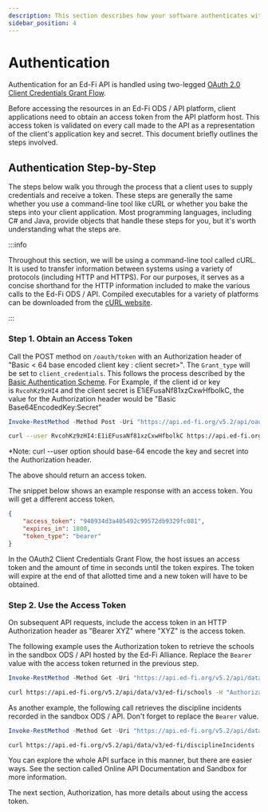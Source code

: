 ```yaml
---
description: This section describes how your software authenticates with the API.
sidebar_position: 4
---
```


# Authentication

Authentication for an Ed-Fi API is handled using two-legged [OAuth
2.0](https://tools.ietf.org/html/rfc6749) [Client Credentials Grant
Flow](https://tools.ietf.org/html/rfc6749#section-4.4).

Before accessing the resources in an Ed-Fi ODS / API platform, client
applications need to obtain an access token from the API platform host. This
access token is validated on every call made to the API as a representation of
the client's application key and secret. This document briefly outlines the
steps involved.

## Authentication Step-by-Step

The steps below walk you through the process that a client uses to supply
credentials and receive a token. These steps are generally the same whether you
use a command-line tool like cURL or whether you bake the steps into your client
application. Most programming languages, including C# and Java, provide objects
that handle these steps for you, but it's worth understanding what the steps
are.

:::info

Throughout this section, we will be using a command-line tool called cURL. It is used to transfer information between systems using a variety of protocols (including HTTP and HTTPS). For our purposes, it serves as a concise shorthand for the HTTP information included to make the various calls to the Ed-Fi ODS / API. Compiled executables for a variety of platforms can be downloaded from the [cURL website](http://curl.haxx.se/dlwiz/?type=bin).

:::

### Step 1. Obtain an Access Token

Call the POST method on `/oauth/token` with an Authorization header of "Basic
< 64 base encoded client key : client secret>". The `Grant_type` will be set to
`client_credentials`. This follows the process described by the [Basic
Authentication Scheme](https://tools.ietf.org/html/rfc2617#section-2). For
Example, if the client id or key is `RvcohKz9zHI4` and the client secret
is E1iEFusaNf81xzCxwHfbolkC, the value for the Authorization header would be
"Basic Base64EncodedKey:Secret"

```powershell title="PowerShell Token Request"
Invoke-RestMethod -Method Post -Uri "https://api.ed-fi.org/v5.2/api/oauth/token" -Headers @{ "Authorization" = ("Basic", [Convert]::ToBase64String([Text.Encoding]::ASCII.GetBytes(("RvcohKz9zHI4", "E1iEFusaNf81xzCxwHfbolkC" -join ":"))) -join " ") } -Body @{ "grant_type" = "client_credentials"; }
```

```bash title="cURL Token Request"
curl --user RvcohKz9zHI4:E1iEFusaNf81xzCxwHfbolkC https://api.ed-fi.org/v5.2/api/oauth/token --data 'grant_type=client_credentials'
```

\*Note: curl --user option should base-64 encode the key and secret into the
Authorization header.

The above should return an access token.

The snippet below shows an example response with an access token. You will get a
different access token.

```json title="Access Token Response"
{
    "access_token": "940934d3a405492c99572db9329fc081",
    "expires_in": 1800,
    "token_type": "bearer"
}
```

In the OAuth2 Client Credentials Grant Flow, the host issues an access token and
the amount of time in seconds until the token expires. The token will expire at
the end of that allotted time and a new token will have to be obtained.

### Step 2. Use the Access Token

On subsequent API requests, include the access token in an HTTP Authorization
header as "Bearer XYZ" where "XYZ" is the access token.

The following example uses the Authorization token to retrieve the schools in
the sandbox ODS / API hosted by the Ed-Fi Alliance. Replace the `Bearer` value
with the access token returned in the previous step.

```powershell title="PowerShell API Call with Token"
Invoke-RestMethod -Method Get -Uri "https://api.ed-fi.org/v5.2/api/data/v3/ed-fi/schools" -Headers @{ "Authorization" = "Bearer R3PLAC3_W1TH_ACC3SS_TOK3N" }
```

```bash title="cURL API Call with Token"
curl https://api.ed-fi.org/v5.2/api/data/v3/ed-fi/schools -H "Authorization: Bearer R3PLAC3_W1TH_ACC3SS_TOK3N"
```

As another example, the following call retrieves the discipline incidents
recorded in the sandbox ODS / API. Don't forget to replace the `Bearer` value.

```powershell title="PowerShell API Call with Token"
Invoke-RestMethod -Method Get -Uri "https://api.ed-fi.org/v5.2/api/data/v3/ed-fi/disciplineIncidents " -Headers @{ "Authorization" = "Bearer R3PLAC3_W1TH_ACC3SS_TOK3N" }
```

```bash title="cURL API Call with Token"
curl https://api.ed-fi.org/v5.2/api/data/v3/ed-fi/disciplineIncidents -H "Authorization: Bearer R3PLAC3_W1TH_ACC3SS_TOK3N"
```

You can explore the whole API surface in this manner, but there are easier ways.
See the section called Online API Documentation and Sandbox for more
information.

The next section, Authorization, has more details about using the access token.
